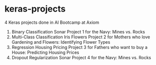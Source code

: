 # keras-projects
4 Keras projects done in AI Bootcamp at Axiom

1) Binary Classification Sonar Project 1 for the Navy: Mines vs. Rocks
2) Multi-Class Classification Iris Flowers Project 2 for Mothers who love Gardening and Flowers: Identifying Flower Types
3) Regression Housing Pricing Project 3 for Fathers who want to buy a House:  Predicting Housing Prices
4) Dropout Regularization Sonar Project 4 for the Navy: Mines vs. Rocks

